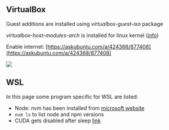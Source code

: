 ## VirtualBox

Guest additions are installed using *virtualbox-guest-iso* package

*virtualbox-host-modules-arch* is installed for linux kernel ([info](https://wiki.archlinux.org/index.php/VirtualBox))

Enable internet: [https://askubuntu.com/a/424368/877408](https://askubuntu.com/a/424368/877408)

![](https://i.imgur.com/VhkEo5x.png)

## WSL

In this page some program specific for WSL are listed:

- Node: *nvm* has been installed from [microsoft website](https://docs.microsoft.com/en-us/windows/nodejs/setup-on-wsl2)
- `nvm ls` to list node and npm versions
- CUDA gets disabled after sleep [link](https://askubuntu.com/questions/607118)